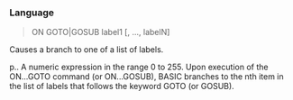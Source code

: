 ### Language

> ON GOTO|GOSUB label1 [, ..., labelN]

Causes a branch to one of a list of labels.


p.. A numeric expression in the range 0 to 255. Upon execution of the ON...GOTO command (or ON...GOSUB), BASIC branches to the nth item in the list of labels that follows the keyword GOTO (or GOSUB).

